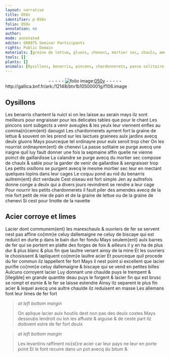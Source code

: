 ```yaml
---
layout: narrative
title: 050v
identifier: p-050v
folio: 050v
annotation: no
author:
mode: annotated
editor: GR8975 Seminar Participants
rights: Public Domain
materials: [graine de lettue, gluons, chenevi, mortier sec, chaulx, amendes, mie, pain, graine de chenevi, navette, Acier, acier, fer, fer fondu, eau, bitum]
tools: []
plants: []
animals: [Oysillons, benarris, pincons, chardonnerets, passe solitaire, iraigne, calandre, oisillons, coquu, verdaule, linotte]
---
```


<div class="folio" align="center">- - - - - <a href="http://gallica.bnf.fr/ark:/12148/btv1b10500001g/f106.image" target="_blank"><img src="https://cu-mkp.github.io/2017-workshop-edition/assets/photo-icon.png" alt="folio image: " style="display:inline-block; margin-bottom:-3px;"/>050v</a> - - - - - </div> http://gallica.bnf.fr/ark:/12148/btv1b10500001g/f106.image   

## <span class="al">Oysillons</span>

 
Les <span class="al">benarris</span> chantent la nuict si on les laisse au serain mays ilz sont meilleurs pour engraisser pour les delicates tables que pour le chant Les <span class="al">pincons</span> sont subgects a venir aveugles & les yeulx leur viennent enfles au comma{n}cem{ent} daougst Les <span class="al">chardonnerets</span> ayment fort la <span class="m">graine de lettue</span> & souvent on les prend sur les laictues grainees aulx jardins avecq deulx <span class="m">gluons</span> Mays pourceque tel ordinayre pour eulx seroit trop cher On les nourrist ordinayrem{ent} de <span class="m">chenevi</span> La <span class="al">passe solitaire</span> se purge avecq une <span class="al">iraigne</span> quil luy fault donner une fois la sepmaine affin quelle ne vienne poinct de gaillardisse La <span class="al">calandre</span> se purge avecq du <span class="m">mortier sec</span> compose de <span class="m">chaulx</span> & sable pour la garder de venir de gallardise & sengraisser trop Les petits <span class="al">oisillons</span> se purgent avecq le mesme <span class="m">mortier sec</span> leur en mectant quelques lopins dans leur cages Le <span class="al">coquu</span> pond au nid du <span class="al">benarris</span> aultrem{ent} dict <span class="al">verdaule</span> Cest oiseau est fort simple Jen ay aultrefois donne conge a deulx qui a divers jours revindrent se rendre a leur cage Pour nourrir les petits <span class="al">chardonnerets</span> il fault piler des <span class="m">amendes</span> avecq de la mie fort petit de <span class="m">mie</span> de <span class="m">pain</span> et de la <span class="m">graine de lettue</span> ou de la <span class="m">graine de chenevi</span> Si cest pour <span class="al">linotte</span> de la <span class="m">navette</span>
    

## <span class="m">Acier</span> corroye et limes

 
L<span class="m">acier</span> dont communem{ent} les <span class="pro">mareschaulx</span> & <span class="pro">ouvriers de <span class="m">fer</span></span> se servent nest pas affine co{mm}e celuy d<span class="pl">allemaigne</span> ne celuy de <span class="pl">biscaye</span> qui est reduict en durte p dans le bain dun <span class="m">fer fondu</span> Mays seulem{ent} aulx barres de <span class="m">fer</span> qui se portent en platte des forges de <span class="pl">foix</span> & ailleurs il y en ha de plus dur & plus blanc & plus fin que laultre venant ainsy de la mine Et les <span class="pro">ouvriers</span> le choisissent & lapliquent co{mm}e laultre <span class="m">acier</span> Et pourceque quil procede du <span class="m">fer</span> commun ilz lappellent <span class="m">fer</span> fort Mays il nest point si excellent que l<span class="m">acier</span> purifie co{mm}e celuy d<span class="pl">allemaigne</span> & <span class="pl">biscaye</span> qui se vend en petites billes Aulcuns corroyent l<span class="m">acier</span> Luy donnant une chaulde puys le trempent & [illegible] en grande quantite d<span class="m">eau</span> puys le forgent & l<span class="m">acier</span> fin qui est brusc se rompt et esmie & le <span class="m">fer</span> se laisse estendre Ainsy ilz separent le plus fin <span class="m">acier</span> & lequel avecq une aultre chaulde ilz reduisent en masse Les <span class="pl">allemans</span> font leur limes de <span class="m">fer</span> fort
 
> *at left bottom margin*
> 
>   On aplique l<span class="m">acier</span> aulx houtils dest non pas des deulx costes Mays dessoubs lendroit ou lon les affuste & aiguise & de ceste part ilz doibvent estre de <span class="m">fer</span> fort doulx
 
> *at left bottom margin*
> 
>   Les <span class="pl">levantins</span> raffinent no{st}re <span class="m">acier</span> car leur pays ne leur en porte point Et le font recuire dans un pot avecq du <span class="m">bitum</span> &
 